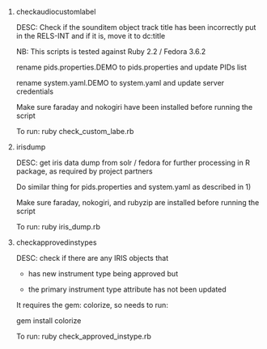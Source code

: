 1. checkaudiocustomlabel

   DESC: Check if the sounditem object track title has been incorrectly put in the RELS-INT and if it is, move it to dc:title
   
   NB: This scripts is tested against Ruby 2.2 / Fedora 3.6.2

   rename pids.properties.DEMO to pids.properties and update PIDs list

   rename system.yaml.DEMO to system.yaml and update server credentials

   Make sure faraday and nokogiri have been installed before running the script

   To run: ruby check_custom_labe.rb

2. irisdump

   DESC: get iris data dump from solr / fedora for further processing in R package, as required by project partners
   
   Do similar thing for pids.properties and system.yaml as described in 1)

   Make sure faraday, nokogiri, and rubyzip are installed before running the script
 
   To run: ruby iris_dump.rb

3. checkapprovedinstypes
  
   DESC: check if there are any IRIS objects that
   
   * has new instrument type being approved but
   
   * the primary instrument type attribute has not been updated

   It requires the gem: colorize, so needs to run:

   gem install colorize

   To run: ruby check_approved_instype.rb


   

